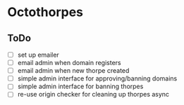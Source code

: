 # Octothorpes

## ToDo

- [ ] set up emailer
- [ ] email admin when domain registers
- [ ] email admin when new thorpe created
- [ ] simple admin interface for approving/banning domains
- [ ] simple admin interface for banning thorpes
- [ ] re-use origin checker for cleaning up thorpes async
